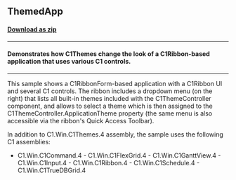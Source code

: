 ## ThemedApp
#### [Download as zip](https://minhaskamal.github.io/DownGit/#/home?url=https://github.com/GrapeCity/ComponentOne-WinForms-Samples/tree/master/NetFramework\Themes\CS\C1RibbonBasedApp)
____
#### Demonstrates how C1Themes change the look of a C1Ribbon-based application that uses various C1 controls.
____
This sample shows a C1RibbonForm-based application with a C1Ribbon UI and several C1 controls. The ribbon includes a dropdown menu (on the right) that lists all built-in themes included with the C1ThemeController component, and allows to select a theme which is then assigned to the C1ThemeController.ApplicationTheme property (the same menu is also accessible via the ribbon's Quick Access Toolbar). 

In addition to C1.Win.C1Themes.4 assembly, the sample uses the following C1 assemblies: 

- C1.Win.C1Command.4 - C1.Win.C1FlexGrid.4 - C1.Win.C1GanttView.4 - C1.Win.C1Input.4 - C1.Win.C1Ribbon.4 - C1.Win.C1Schedule.4 - C1.Win.C1TrueDBGrid.4 

